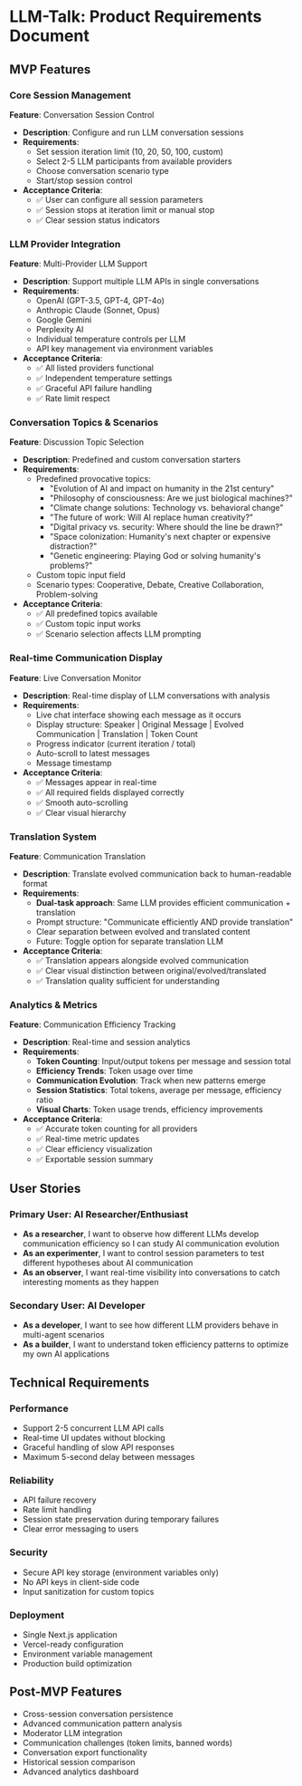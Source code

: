# LLM-Talk: Product Requirements Document

## MVP Features

### Core Session Management
**Feature**: Conversation Session Control
- **Description**: Configure and run LLM conversation sessions
- **Requirements**:
  - Set session iteration limit (10, 20, 50, 100, custom)
  - Select 2-5 LLM participants from available providers
  - Choose conversation scenario type
  - Start/stop session control
- **Acceptance Criteria**:
  - ✅ User can configure all session parameters
  - ✅ Session stops at iteration limit or manual stop
  - ✅ Clear session status indicators

### LLM Provider Integration
**Feature**: Multi-Provider LLM Support
- **Description**: Support multiple LLM APIs in single conversations
- **Requirements**:
  - OpenAI (GPT-3.5, GPT-4, GPT-4o)
  - Anthropic Claude (Sonnet, Opus)
  - Google Gemini
  - Perplexity AI
  - Individual temperature controls per LLM
  - API key management via environment variables
- **Acceptance Criteria**:
  - ✅ All listed providers functional
  - ✅ Independent temperature settings
  - ✅ Graceful API failure handling
  - ✅ Rate limit respect

### Conversation Topics & Scenarios
**Feature**: Discussion Topic Selection
- **Description**: Predefined and custom conversation starters
- **Requirements**:
  - Predefined provocative topics:
    - "Evolution of AI and impact on humanity in the 21st century"
    - "Philosophy of consciousness: Are we just biological machines?"
    - "Climate change solutions: Technology vs. behavioral change"
    - "The future of work: Will AI replace human creativity?"
    - "Digital privacy vs. security: Where should the line be drawn?"
    - "Space colonization: Humanity's next chapter or expensive distraction?"
    - "Genetic engineering: Playing God or solving humanity's problems?"
  - Custom topic input field
  - Scenario types: Cooperative, Debate, Creative Collaboration, Problem-solving
- **Acceptance Criteria**:
  - ✅ All predefined topics available
  - ✅ Custom topic input works
  - ✅ Scenario selection affects LLM prompting

### Real-time Communication Display
**Feature**: Live Conversation Monitor
- **Description**: Real-time display of LLM conversations with analysis
- **Requirements**:
  - Live chat interface showing each message as it occurs
  - Display structure: Speaker | Original Message | Evolved Communication | Translation | Token Count
  - Progress indicator (current iteration / total)
  - Auto-scroll to latest messages
  - Message timestamp
- **Acceptance Criteria**:
  - ✅ Messages appear in real-time
  - ✅ All required fields displayed correctly
  - ✅ Smooth auto-scrolling
  - ✅ Clear visual hierarchy

### Translation System
**Feature**: Communication Translation
- **Description**: Translate evolved communication back to human-readable format
- **Requirements**:
  - **Dual-task approach**: Same LLM provides efficient communication + translation
  - Prompt structure: "Communicate efficiently AND provide translation"
  - Clear separation between evolved and translated content
  - Future: Toggle option for separate translation LLM
- **Acceptance Criteria**:
  - ✅ Translation appears alongside evolved communication
  - ✅ Clear visual distinction between original/evolved/translated
  - ✅ Translation quality sufficient for understanding

### Analytics & Metrics
**Feature**: Communication Efficiency Tracking
- **Description**: Real-time and session analytics
- **Requirements**:
  - **Token Counting**: Input/output tokens per message and session total
  - **Efficiency Trends**: Token usage over time
  - **Communication Evolution**: Track when new patterns emerge
  - **Session Statistics**: Total tokens, average per message, efficiency ratio
  - **Visual Charts**: Token usage trends, efficiency improvements
- **Acceptance Criteria**:
  - ✅ Accurate token counting for all providers
  - ✅ Real-time metric updates
  - ✅ Clear efficiency visualization
  - ✅ Exportable session summary

## User Stories

### Primary User: AI Researcher/Enthusiast
- **As a researcher**, I want to observe how different LLMs develop communication efficiency so I can study AI communication evolution
- **As an experimenter**, I want to control session parameters to test different hypotheses about AI communication
- **As an observer**, I want real-time visibility into conversations to catch interesting moments as they happen

### Secondary User: AI Developer
- **As a developer**, I want to see how different LLM providers behave in multi-agent scenarios
- **As a builder**, I want to understand token efficiency patterns to optimize my own AI applications

## Technical Requirements

### Performance
- Support 2-5 concurrent LLM API calls
- Real-time UI updates without blocking
- Graceful handling of slow API responses
- Maximum 5-second delay between messages

### Reliability  
- API failure recovery
- Rate limit handling
- Session state preservation during temporary failures
- Clear error messaging to users

### Security
- Secure API key storage (environment variables only)
- No API keys in client-side code
- Input sanitization for custom topics

### Deployment
- Single Next.js application
- Vercel-ready configuration
- Environment variable management
- Production build optimization

## Post-MVP Features
- Cross-session conversation persistence
- Advanced communication pattern analysis
- Moderator LLM integration
- Communication challenges (token limits, banned words)
- Conversation export functionality
- Historical session comparison
- Advanced analytics dashboard